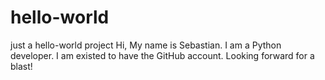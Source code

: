 # hello-world
just a hello-world project
Hi, My name is Sebastian. I am a Python developer. I am existed to have the GitHub account. Looking forward for a blast!
